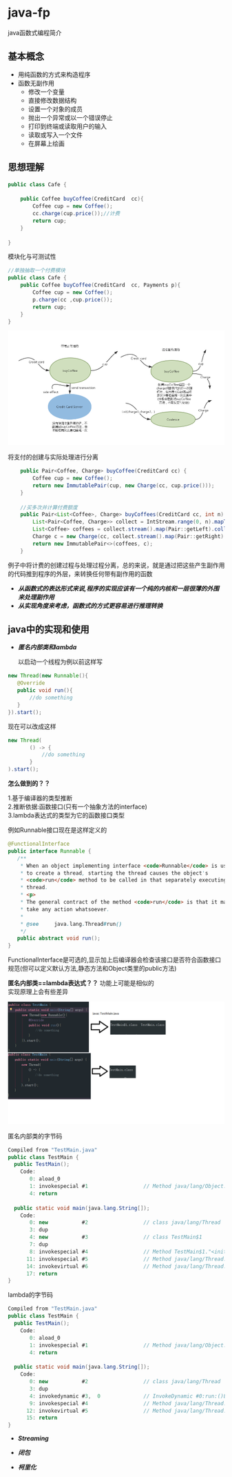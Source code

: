 # java-fp
java函数式编程简介

## 基本概念
* 用纯函数的方式来构造程序
* 函数无副作用
  * 修改一个变量
  * 直接修改数据结构
  * 设置一个对象的成员
  * 抛出一个异常或以一个错误停止
  * 打印到终端或读取用户的输入
  * 读取或写入一个文件
  * 在屏幕上绘画

## 思想理解
```Java
public class Cafe {

    public Coffee buyCoffee(CreditCard  cc){
        Coffee cup = new Coffee();
        cc.charge(cup.price());//计费
        return cup;
    }

}
```

模块化与可测试性

```Java
//单独抽取一个付费模块
public class Cafe {
    public Coffee buyCoffee(CreditCard  cc, Payments p){
        Coffee cup = new Coffee();
        p.charge(cc ,cup.price());
        return cup;
    }
}
```

![对比](https://github.com/zhaocancsu/java-fp/blob/master/side-effect-fp.png)

将支付的创建与实际处理进行分离
```Java
    public Pair<Coffee, Charge> buyCoffee(CreditCard cc) {
        Coffee cup = new Coffee();
        return new ImmutablePair(cup, new Charge(cc, cup.price()));
    }
    
    //买多次并计算付费额度
    public Pair<List<Coffee>, Charge> buyCoffees(CreditCard cc, int n) {
        List<Pair<Coffee, Charge>> collect = IntStream.range(0, n).mapToObj(i -> buyCoffee(cc)).collect(Collectors.toList());
        List<Coffee> coffees = collect.stream().map(Pair::getLeft).collect(Collectors.toList());
        Charge c = new Charge(cc, collect.stream().map(Pair::getRight).mapToDouble(Charge::getAmount).sum());
        return new ImmutablePair<>(coffees, c);
    }
```
例子中将计费的创建过程与处理过程分离，总的来说，就是通过把这些产生副作用的代码推到程序的外层，来转换任何带有副作用的函数<br>
* ***从函数式的表达形式来说,程序的实现应该有一个纯的内核和一层很薄的外围来处理副作用***
* ***从实现角度来考虑，函数式的方式更容易进行推理转换***

## java中的实现和使用
* ***匿名内部类和lambda***
  
  以启动一个线程为例以前这样写
 ```Java
 new Thread(new Runnable(){
    @Override
    public void run(){
        //do something
    }
}).start();
 ```
 现在可以改成这样
 ```Java
 new Thread(
        () -> {
            //do something
        }
).start();
 ```
 **怎么做到的？？**
 
 1.基于编译器的类型推断<br>
 2.推断依据:函数接口(只有一个抽象方法的interface)<br>
 3.lambda表达式的类型为它的函数接口类型
 
 例如Runnable接口现在是这样定义的
 ```Java
 @FunctionalInterface
public interface Runnable {
    /**
     * When an object implementing interface <code>Runnable</code> is used
     * to create a thread, starting the thread causes the object's
     * <code>run</code> method to be called in that separately executing
     * thread.
     * <p>
     * The general contract of the method <code>run</code> is that it may
     * take any action whatsoever.
     *
     * @see     java.lang.Thread#run()
     */
    public abstract void run();
}
 ```
 FunctionalInterface是可选的,显示加上后编译器会检查该接口是否符合函数接口规范(但可以定义默认方法,静态方法和Object类里的public方法)
 
 **匿名内部类==lambda表达式？？**
 功能上可能是相似的<br>
 实现原理上会有些差异
 
![匿名内部类编译](https://github.com/zhaocancsu/java-fp/blob/master/diff.png)

匿名内部类的字节码
```Java
Compiled from "TestMain.java"
public class TestMain {
  public TestMain();
    Code:
       0: aload_0
       1: invokespecial #1                  // Method java/lang/Object."<init>":()V
       4: return

  public static void main(java.lang.String[]);
    Code:
       0: new           #2                  // class java/lang/Thread
       3: dup
       4: new           #3                  // class TestMain$1
       7: dup
       8: invokespecial #4                  // Method TestMain$1."<init>":()V
      11: invokespecial #5                  // Method java/lang/Thread."<init>":(Ljava/lang/Runnable;)V
      14: invokevirtual #6                  // Method java/lang/Thread.start:()V
      17: return
}
```
lambda的字节码
```Java
Compiled from "TestMain.java"
public class TestMain {
  public TestMain();
    Code:
       0: aload_0
       1: invokespecial #1                  // Method java/lang/Object."<init>":()V
       4: return

  public static void main(java.lang.String[]);
    Code:
       0: new           #2                  // class java/lang/Thread
       3: dup
       4: invokedynamic #3,  0              // InvokeDynamic #0:run:()Ljava/lang/Runnable;
       9: invokespecial #4                  // Method java/lang/Thread."<init>":(Ljava/lang/Runnable;)V
      12: invokevirtual #5                  // Method java/lang/Thread.start:()V
      15: return
}
```

* ***Streaming***

* ***闭包***

* ***柯里化***

